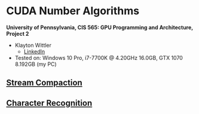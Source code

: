 CUDA Number Algorithms
======================

**University of Pennsylvania, CIS 565: GPU Programming and Architecture, Project 2**

* Klayton Wittler
	* [LinkedIn](https://www.linkedin.com/in/klayton-wittler/)
* Tested on: Windows 10 Pro, i7-7700K @ 4.20GHz 16.0GB, GTX 1070 8.192GB (my PC)

## [Stream Compaction](/Project2-Stream-Compaction)

## [Character Recognition](/Project2-Character-Recognition)

